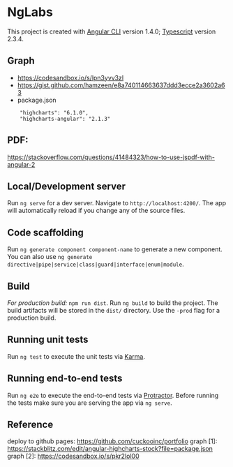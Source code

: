 # NgLabs

This project is created with [Angular CLI](https://github.com/angular/angular-cli) version 1.4.0; [Typescript](https://www.typescriptlang.org) version 2.3.4.

## Graph
* https://codesandbox.io/s/lpn3yvv3zl
* https://gist.github.com/hamzeen/e8a740114663637ddd3ecce2a3602a63
* package.json
```    
    "highcharts": "6.1.0",
    "highcharts-angular": "2.1.3"
```
## PDF:
https://stackoverflow.com/questions/41484323/how-to-use-jspdf-with-angular-2

## Local/Development server

Run `ng serve` for a dev server. Navigate to `http://localhost:4200/`. The app will automatically reload if you change any of the source files.

## Code scaffolding

Run `ng generate component component-name` to generate a new component. You can also use `ng generate directive|pipe|service|class|guard|interface|enum|module`.

## Build

*For production build:* `npm run dist`. Run `ng build` to build the project. The build artifacts will be stored in the `dist/` directory. Use the `-prod` flag for a production build.

## Running unit tests

Run `ng test` to execute the unit tests via [Karma](https://karma-runner.github.io).

## Running end-to-end tests

Run `ng e2e` to execute the end-to-end tests via [Protractor](http://www.protractortest.org/).
Before running the tests make sure you are serving the app via `ng serve`.

## Reference

deploy to github pages: https://github.com/cuckooinc/portfolio
graph [1]: https://stackblitz.com/edit/angular-highcharts-stock?file=package.json
graph [2]: https://codesandbox.io/s/pkr2lol00
